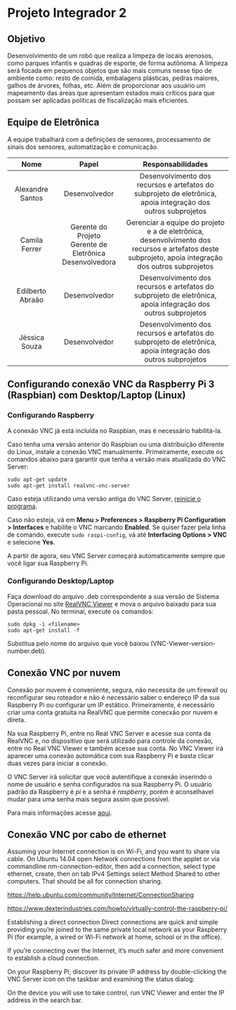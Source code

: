 # Projeto Integrador 2

## Objetivo

Desenvolvimento de um robô que realiza a limpeza de locais arenosos, como parques infantis e quadras de esporte, de forma autônoma. A limpeza será focada em pequenos objetos que são mais comuns nesse tipo de ambiente como: resto de comida, embalagens plásticas, pedras maiores, galhos de árvores, folhas, etc. Além de proporcionar aos usuário um mapeamento das áreas que apresentam estados mais críticos para que possam ser aplicadas políticas de fiscalização mais eficientes.

## Equipe de Eletrônica

A equipe trabalhará com a definições de sensores, processamento de sinais dos sensores, automatização e comunicação.

|       Nome       |              Papel            |                               Responsabilidades                            |
|:----------------:|:-----------------------------:|:--------------------------------------------------------------------------:|
| Alexandre Santos | Desenvolvedor                                           | Desenvolvimento dos recursos e artefatos do<br> subprojeto de eletrônica, apoia integração dos<br> outros subprojetos                                       |
| Camila Ferrer    | Gerente do Projeto<br>Gerente de Eletrônica<br>Desenvolvedora | Gerenciar a equipe do projeto e a de eletrônica,<br> desenvolvimento dos recursos e artefatos deste<br> subprojeto, apoia integração dos outros subprojetos |
| Edilberto Abraão | Desenvolvedor                                           | Desenvolvimento dos recursos e artefatos do<br> subprojeto de eletrônica, apoia integração dos<br> outros subprojetos                                       |
| Jéssica Souza    | Desenvolvedor                                           | Desenvolvimento dos recursos e artefatos do<br> subprojeto de eletrônica, apoia integração dos<br> outros subprojetos                                       |


## Configurando conexão VNC da Raspberry Pi 3 (Raspbian) com Desktop/Laptop (Linux)

### Configurando Raspberry

A conexão VNC já está incluída no Raspbian, mas é necessário habilitá-la.

Caso tenha uma versão anterior do Raspbian ou uma distribuição diferente do Linux, instale a conexão VNC manualmente. Primeiramente, execute os comandos abaixo para garantir que tenha a versão mais atualizada do VNC Server:

```
sudo apt-get update
sudo apt-get install realvnc-vnc-server 
```

Caso esteja utilizando uma versão antiga do VNC Server, [reinicie o programa](https://www.realvnc.com/pt/connect/docs/raspberry-pi.html#raspberry-pi-ssh).

Caso não esteja, vá em **Menu > Preferences > Raspberry Pi Configuration > Interfaces** e habilite o VNC marcando **Enabled**. Se quiser fazer pela linha de comando, execute ``sudo raspi-config``, vá até **Interfacing Options > VNC** e selecione **Yes**.

A partir de agora, seu VNC Server começará automaticamente sempre que você ligar sua Raspberry Pi.

### Configurando Desktop/Laptop

Faça download do arquivo .deb correspondente a sua versão de Sistema Operacional no site [RealVNC Viewer](https://www.realvnc.com/en/connect/download/viewer/) e mova o arquivo baixado para sua pasta pessoal. No terminal, execute os comandos:

```
sudo dpkg -i <filename>
sudo apt-get install -f
```

Substitua <filename> pelo nome do arquivo que você baixou (VNC-Viewer-version-number.deb).


## Conexão VNC por nuvem

Conexão por nuvem é conveniente, segura, não necessita de um firewall ou reconfigurar seu roteador e não é necessário saber o endereço IP da sua Raspberry Pi ou configurar um IP estático. Primeiramente, é necessário criar uma conta gratuita na RealVNC que permite conecxão por nuvem e direta.

Na sua Raspberry Pi, entre no Real VNC Server e acesse sua conta da RealVNC e, no dispositivo que será utilizado para controle da conexão, entre no Real VNC Viewer e também acesse sua conta. No VNC Viewer irá aparecer uma conexão automática com sua Raspberry Pi e basta clicar duas vezes para iniciar a conexão.

O VNC Server irá solicitar que você autentifique a conexão inserindo o nome de usuário e senha configurados na sua Raspberry Pi. O usuário padrão da Raspberry é _pi_ e a senha é _raspberry_, porém é aconselhavel mudar para uma senha mais segura assim que possível.

Para mais informações acesse [aqui](https://www.realvnc.com/pt/connect/docs/raspberry-pi.html).

## Conexão VNC por cabo de ethernet

Assuming your Internet connection is on Wi-Fi, and you want to share via cable. On Ubuntu 14.04 open Network connections from the applet or via commandline nm-connection-editor, then add a connection, select type ethernet, create, then on tab IPv4 Settings select Method Shared to other computers. That should be all for connection sharing.

https://help.ubuntu.com/community/Internet/ConnectionSharing

https://www.dexterindustries.com/howto/virtually-control-the-raspberry-pi/

Establishing a direct connection
Direct connections are quick and simple providing you’re joined to the same private local network as your Raspberry Pi (for example, a wired or Wi-Fi network at home, school or in the office).

If you’re connecting over the Internet, it’s much safer and more convenient to establish a cloud connection.

On your Raspberry Pi, discover its private IP address by double-clicking the VNC Server icon on the taskbar and examining the status dialog:

On the device you will use to take control, run VNC Viewer and enter the IP address in the search bar.

